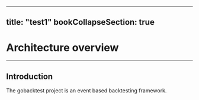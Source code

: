 
---
title: "test1"
bookCollapseSection: true
---

# Architecture overview
---

## Introduction

The gobacktest project is an event based backtesting framework.
